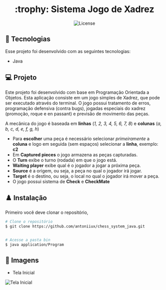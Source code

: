 <h1 align="center">
  :trophy: Sistema Jogo de Xadrez
</h1>

<p align="center">

  <img alt="License" src="https://img.shields.io/badge/license-MIT-brightgreen">
</p>

## 🚀 Tecnologias 

Esse projeto foi desenvolvido com as seguintes tecnologias:

- Java

## 💻 Projeto
  Este projeto foi desenvolvido com base em Programação Orientada a Objetos. Esta aplicação consiste em um jogo simples de Xadrez, que pode ser executado através do terminal. O jogo possui tratamento de erros, programação defensiva (contra bugs), jogadas especiais do xadrez (promoção, roque e en passant) e previsão de movimento das peças.
  


 A mecânica do jogo é baseada em **linhas** (_1, 2, 3, 4, 5, 6, 7, 8_) e **colunas** (_a, b, c, d, e, f, g, h_)
- Para **escolher** uma peça é necessário selecionar _primeiramente_ a **coluna** e logo em seguida (sem espaços) selecionar a **linha**, exemplo: **c2**
- Em **Captured pieces** o jogo armazena as peças capturadas.
- O **Turn** exibe o turno (rodada) em que o jogo está.
- **Waiting player** exibe qual é o jogador a jogar a próxima peça.
- **Source** é a origem, ou seja, a peça no qual o jogador irá jogar.
- **Target** é o destino, ou seja, o local no qual o jogador irá mover a peça.
- O jogo possui sistema de **Check** e **CheckMate**
  
## ♟️ Instalação

Primeiro você deve clonar o repositório,

```bash
# Clone o repositório
$ git clone https://github.com/antoniiux/chess_system_java.git


# Acesse a pasta bin
$ java application/Program
```

## 🚀 Imagens

- Tela Inicial

![Tela Inicial](https://github.com/antoniiux/chess_system_java/assets/64238492/8adcbcc5-d6b2-4772-89ba-8e9a916a9143)
